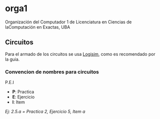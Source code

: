 # orga1
Organización del Computador 1 de Licenciatura en Ciencias de laComputación en Exactas, UBA

## Circuitos

Para el armado de los circuitos se usa [Logisim](http://www.cburch.com/logisim), como es recomendado por la guia.

### Convencion de nombres para circuitos

P.E.I

- **P**: Practica
- **E**: Ejercicio
- **I**: Item

*Ej: 2.5.a = Practica 2, Ejercicio 5, Item a*

